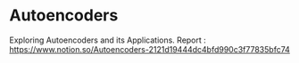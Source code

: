 # Autoencoders
Exploring Autoencoders and its Applications. 
Report : https://www.notion.so/Autoencoders-2121d19444dc4bfd990c3f77835bfc74
